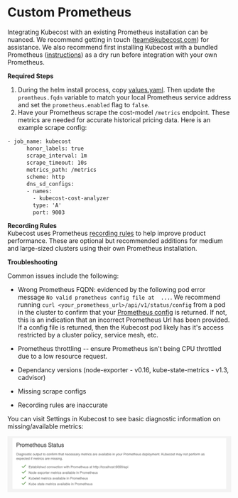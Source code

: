 # Custom Prometheus

Integrating Kubecost with an existing Prometheus installation can be nuanced. We recommend getting in touch (team@kubecost.com) for assistance. We also recommend first installing Kubecost with a bundled Prometheus ([instructions](http://kubecost.com/install)) as a dry run before integration with your own Prometheus.  

__Required Steps__

1. During the helm install process, copy [values.yaml](https://github.com/kubecost/cost-analyzer-helm-chart/blob/master/cost-analyzer/values.yaml). Then update the `promtheus.fqdn` variable to match your local Prometheus service address and set the `prometheus.enabled` flag to `false`.
2. <a name="scrape-configs"></a>Have your Prometheus scrape the cost-model `/metrics` endpoint. These metrics are needed for accurate historical pricing data. Here is an example scrape config:

```
- job_name: kubecost
      honor_labels: true
      scrape_interval: 1m
      scrape_timeout: 10s
      metrics_path: /metrics
      scheme: http
      dns_sd_configs:
      - names:
        - kubecost-cost-analyzer
        type: 'A'
        port: 9003
```  

<a name="recording-rules"></a>__Recording Rules__  
Kubecost uses Prometheus [recording rules](https://github.com/kubecost/cost-analyzer-helm-chart/blob/master/cost-analyzer/values.yaml#L62) to help improve product performance. These are optional but recommended additions for medium and large-sized clusters using their own Prometheus installation.

<a name="troubleshoot"></a>__Troubleshooting__

Common issues include the following: 

* Wrong Prometheus FQDN: evidenced by the following pod error message `No valid prometheus config file at  ...`. We recommend running `curl <your_prometheus_url>/api/v1/status/config` from a pod in the cluster to confirm that your [Prometheus config](https://prometheus.io/docs/prometheus/latest/configuration/configuration/#configuration-file) is returned. If not, this is an indication that an incorrect Prometheus Url has been provided. If a config file is returned, then the Kubecost pod likely has it's access restricted by a cluster policy, service mesh, etc. 

* Prometheus throttling -- ensure Prometheus isn't being CPU throttled due to a low resource request.

* Dependancy versions (node-exporter - v0.16, kube-state-metrics - v1.3, cadvisor)

* Missing scrape configs

* Recording rules are inaccurate

You can visit Settings in Kubecost to see basic diagnostic information on missing/available metrics:

![Prometheus status diagnostic](/prom-status.png)
